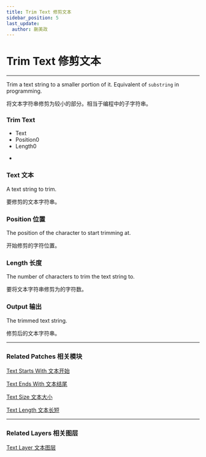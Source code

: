 ```yaml
---
title: Trim Text 修剪文本
sidebar_position: 5
last_update:
  author: 蒯美政
---
```


# Trim Text 修剪文本

---

Trim a text string to a smaller portion of it. Equivalent of `substring` in programming.

将文本字符串修剪为较小的部分。相当于编程中的子字符串。

<div className="patch-container">
    <div className="patch processor">
        <h3>Trim Text</h3>
        <ul className="inputs">
            <li>Text<span></span></li>
            <li>Position<span>0</span></li>
            <li>Length<span>0</span></li>
        </ul>
        <ul className="outputs">
            <li>&nbsp;<span></span></li>
        </ul>
    </div>
</div>

### Text 文本

A text string to trim.

要修剪的文本字符串。

### Position 位置

The position of the character to start trimming at.

开始修剪的字符位置。

### Length 长度

The number of characters to trim the text string to.

要将文本字符串修剪为的字符数。

### Output 输出

The trimmed text string.

修剪后的文本字符串。

---

### Related Patches 相关模块

[Text Starts With 文本开始](./Text%20Starts%20With.md)

[Text Ends With 文本结尾](./Text%20Ends%20With.md)

[Text Size 文本大小](./Text%20Size.md)

[Text Length 文本长短](./Text%20Length.md)

---

### Related Layers 相关图层

[Text Layer 文本图层](./../Layer/Text%20Layer.md)
